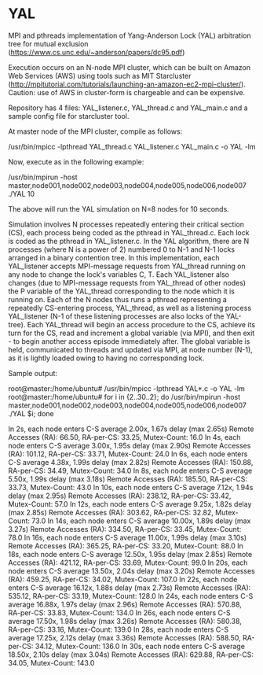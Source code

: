 # YAL
MPI and pthreads implementation of Yang-Anderson Lock (YAL) arbitration tree for mutual exclusion (https://www.cs.unc.edu/~anderson/papers/dc95.pdf)

Execution occurs on an N-node MPI cluster, which can be built on Amazon Web Services (AWS) using tools such as MIT Starcluster (http://mpitutorial.com/tutorials/launching-an-amazon-ec2-mpi-cluster/). Caution: use of AWS in cluster-form is chargeable and can be expensive.

Repository has 4 files: YAL_listener.c, YAL_thread.c and YAL_main.c and a sample config file for starcluster tool.

At master node of the MPI cluster, compile as follows:

/usr/bin/mpicc -lpthread YAL_thread.c YAL_listener.c YAL_main.c -o YAL -lm

Now, execute as in the following example:

/usr/bin/mpirun -host master,node001,node002,node003,node004,node005,node006,node007 ./YAL 10

The above will run the YAL simulation on N=8 nodes for 10 seconds.

Simulation involves N processes repeatedly entering their critical section (CS), each process being coded as the pthread in YAL_thread.c.
Each lock is coded as the pthread in YAL_listener.c.
In the YAL algorithm, there are N processes (where N is a power of 2) numbered 0 to N-1 and N-1 locks arranged in a binary contention tree.
In this implementation, each YAL_listener accepts MPI-message requests from YAL_thread running on any node to change the lock's variables C, T.
Each YAL_listener also changes (due to MPI-message requests from YAL_thread of other nodes) the P variable of the YAL_thread corresponding to the node which it is running on.
Each of the N nodes thus runs a pthread representing a repeatedly CS-entering process, YAL_thread, as well as a listening process YAL_listener (N-1 of these listening processes are also locks of the YAL-tree).
Each YAL_thread will begin an access procedure to the CS, achieve its turn for the CS, read and increment a global variable (via MPI), and then exit - to begin another access episode immediately after.
The global variable is held, communicated to threads and updated via MPI, at node number (N-1), as it is lightly loaded owing to having no corresponding lock.

Sample output:

root@master:/home/ubuntu# /usr/bin/mpicc -lpthread YAL*.c -o YAL -lm
root@master:/home/ubuntu# for i in {2..30..2}; do /usr/bin/mpirun -host master,node001,node002,node003,node004,node005,node006,node007 ./YAL $i; done

In 2s, each node enters C-S average 2.00x, 1.67s delay (max 2.65s) Remote Accesses (RA): 66.50, RA-per-CS: 33.25, Mutex-Count: 16.0
In 4s, each node enters C-S average 3.00x, 1.95s delay (max 2.90s) Remote Accesses (RA): 101.12, RA-per-CS: 33.71, Mutex-Count: 24.0
In 6s, each node enters C-S average 4.38x, 1.99s delay (max 2.82s) Remote Accesses (RA): 150.88, RA-per-CS: 34.49, Mutex-Count: 34.0
In 8s, each node enters C-S average 5.50x, 1.99s delay (max 3.18s) Remote Accesses (RA): 185.50, RA-per-CS: 33.73, Mutex-Count: 43.0
In 10s, each node enters C-S average 7.12x, 1.94s delay (max 2.95s) Remote Accesses (RA): 238.12, RA-per-CS: 33.42, Mutex-Count: 57.0
In 12s, each node enters C-S average 9.25x, 1.82s delay (max 2.85s) Remote Accesses (RA): 303.62, RA-per-CS: 32.82, Mutex-Count: 73.0
In 14s, each node enters C-S average 10.00x, 1.89s delay (max 3.27s) Remote Accesses (RA): 334.50, RA-per-CS: 33.45, Mutex-Count: 78.0
In 16s, each node enters C-S average 11.00x, 1.99s delay (max 3.10s) Remote Accesses (RA): 365.25, RA-per-CS: 33.20, Mutex-Count: 88.0
In 18s, each node enters C-S average 12.50x, 1.95s delay (max 2.85s) Remote Accesses (RA): 421.12, RA-per-CS: 33.69, Mutex-Count: 99.0
In 20s, each node enters C-S average 13.50x, 2.04s delay (max 3.20s) Remote Accesses (RA): 459.25, RA-per-CS: 34.02, Mutex-Count: 107.0
In 22s, each node enters C-S average 16.12x, 1.88s delay (max 2.73s) Remote Accesses (RA): 535.12, RA-per-CS: 33.19, Mutex-Count: 128.0
In 24s, each node enters C-S average 16.88x, 1.97s delay (max 2.96s) Remote Accesses (RA): 570.88, RA-per-CS: 33.83, Mutex-Count: 134.0
In 26s, each node enters C-S average 17.50x, 1.98s delay (max 3.26s) Remote Accesses (RA): 580.38, RA-per-CS: 33.16, Mutex-Count: 139.0
In 28s, each node enters C-S average 17.25x, 2.12s delay (max 3.36s) Remote Accesses (RA): 588.50, RA-per-CS: 34.12, Mutex-Count: 136.0
In 30s, each node enters C-S average 18.50x, 2.10s delay (max 3.04s) Remote Accesses (RA): 629.88, RA-per-CS: 34.05, Mutex-Count: 143.0

